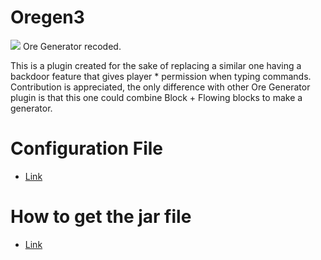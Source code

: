 # Oregen3

![](https://i.imgur.com/mbpigXo.png)
Ore Generator recoded.

This is a plugin created for the sake of replacing a similar one having a backdoor feature that gives player *
permission when typing commands.
Contribution is appreciated, the only difference with other Ore Generator plugin is that this one could combine Block +
Flowing blocks to make a generator.

# Configuration File

* [Link](https://github.com/xHexed/Oregen3/blob/master/src/main/resources/config.yml)

# How to get the jar file

* [Link](https://github.com/xHexed/Oregen3/releases)
